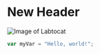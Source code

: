 # New Header
![Image of Labtocat](https://octodex.github.com/images/labtocat.png)
``` javascript
var myVar = "Hello, world!";
```
